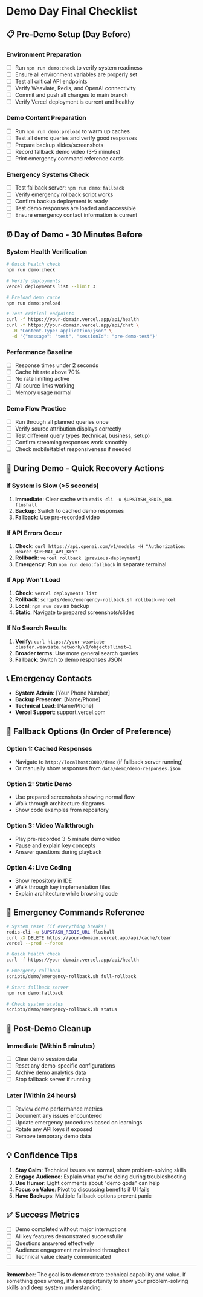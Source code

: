 # Demo Day Final Checklist

## 📋 Pre-Demo Setup (Day Before)

### Environment Preparation
- [ ] Run `npm run demo:check` to verify system readiness
- [ ] Ensure all environment variables are properly set
- [ ] Test all critical API endpoints
- [ ] Verify Weaviate, Redis, and OpenAI connectivity
- [ ] Commit and push all changes to main branch
- [ ] Verify Vercel deployment is current and healthy

### Demo Content Preparation
- [ ] Run `npm run demo:preload` to warm up caches
- [ ] Test all demo queries and verify good responses
- [ ] Prepare backup slides/screenshots
- [ ] Record fallback demo video (3-5 minutes)
- [ ] Print emergency command reference cards

### Emergency Systems Check
- [ ] Test fallback server: `npm run demo:fallback`
- [ ] Verify emergency rollback script works
- [ ] Confirm backup deployment is ready
- [ ] Test demo responses are loaded and accessible
- [ ] Ensure emergency contact information is current

## ⏰ Day of Demo - 30 Minutes Before

### System Health Verification
```bash
# Quick health check
npm run demo:check

# Verify deployments
vercel deployments list --limit 3

# Preload demo cache
npm run demo:preload

# Test critical endpoints
curl -f https://your-domain.vercel.app/api/health
curl -f https://your-domain.vercel.app/api/chat \
  -H "Content-Type: application/json" \
  -d '{"message": "test", "sessionId": "pre-demo-test"}'
```

### Performance Baseline
- [ ] Response times under 2 seconds
- [ ] Cache hit rate above 70%
- [ ] No rate limiting active
- [ ] All source links working
- [ ] Memory usage normal

### Demo Flow Practice
- [ ] Run through all planned queries once
- [ ] Verify source attribution displays correctly
- [ ] Test different query types (technical, business, setup)
- [ ] Confirm streaming responses work smoothly
- [ ] Check mobile/tablet responsiveness if needed

## 🎯 During Demo - Quick Recovery Actions

### If System is Slow (>5 seconds)
1. **Immediate**: Clear cache with `redis-cli -u $UPSTASH_REDIS_URL flushall`
2. **Backup**: Switch to cached demo responses
3. **Fallback**: Use pre-recorded video

### If API Errors Occur
1. **Check**: `curl https://api.openai.com/v1/models -H "Authorization: Bearer $OPENAI_API_KEY"`
2. **Rollback**: `vercel rollback [previous-deployment]`
3. **Emergency**: Run `npm run demo:fallback` in separate terminal

### If App Won't Load
1. **Check**: `vercel deployments list`
2. **Rollback**: `scripts/demo/emergency-rollback.sh rollback-vercel`
3. **Local**: `npm run dev` as backup
4. **Static**: Navigate to prepared screenshots/slides

### If No Search Results
1. **Verify**: `curl https://your-weaviate-cluster.weaviate.network/v1/objects?limit=1`
2. **Broader terms**: Use more general search queries
3. **Fallback**: Switch to demo responses JSON

## 📞 Emergency Contacts

- **System Admin**: [Your Phone Number]
- **Backup Presenter**: [Name/Phone]
- **Technical Lead**: [Name/Phone]
- **Vercel Support**: support.vercel.com

## 🎪 Fallback Options (In Order of Preference)

### Option 1: Cached Responses
- Navigate to `http://localhost:8080/demo` (if fallback server running)
- Or manually show responses from `data/demo/demo-responses.json`

### Option 2: Static Demo
- Use prepared screenshots showing normal flow
- Walk through architecture diagrams
- Show code examples from repository

### Option 3: Video Walkthrough
- Play pre-recorded 3-5 minute demo video
- Pause and explain key concepts
- Answer questions during playback

### Option 4: Live Coding
- Show repository in IDE
- Walk through key implementation files
- Explain architecture while browsing code

## 🔄 Emergency Commands Reference

```bash
# System reset (if everything breaks)
redis-cli -u $UPSTASH_REDIS_URL flushall
curl -X DELETE https://your-domain.vercel.app/api/cache/clear
vercel --prod --force

# Quick health check
curl -f https://your-domain.vercel.app/api/health

# Emergency rollback
scripts/demo/emergency-rollback.sh full-rollback

# Start fallback server
npm run demo:fallback

# Check system status
scripts/demo/emergency-rollback.sh status
```

## 🧹 Post-Demo Cleanup

### Immediate (Within 5 minutes)
- [ ] Clear demo session data
- [ ] Reset any demo-specific configurations
- [ ] Archive demo analytics data
- [ ] Stop fallback server if running

### Later (Within 24 hours)
- [ ] Review demo performance metrics
- [ ] Document any issues encountered
- [ ] Update emergency procedures based on learnings
- [ ] Rotate any API keys if exposed
- [ ] Remove temporary demo data

## 💡 Confidence Tips

1. **Stay Calm**: Technical issues are normal, show problem-solving skills
2. **Engage Audience**: Explain what you're doing during troubleshooting
3. **Use Humor**: Light comments about "demo gods" can help
4. **Focus on Value**: Pivot to discussing benefits if UI fails
5. **Have Backups**: Multiple fallback options prevent panic

## ✅ Success Metrics

- [ ] Demo completed without major interruptions
- [ ] All key features demonstrated successfully
- [ ] Questions answered effectively
- [ ] Audience engagement maintained throughout
- [ ] Technical value clearly communicated

---

**Remember**: The goal is to demonstrate technical capability and value. If something goes wrong, it's an opportunity to show your problem-solving skills and deep system understanding.